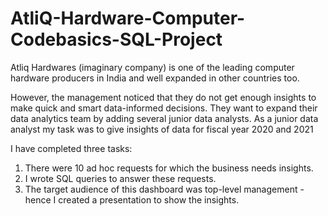 # AtliQ-Hardware-Computer-Codebasics-SQL-Project
Atliq Hardwares (imaginary company) is one of the leading computer hardware producers in India and well expanded in other countries too.

However, the management noticed that they do not get enough insights to make quick and smart data-informed decisions. They want to expand their data analytics team by adding several junior data analysts. As a junior data analyst my task was to give insights of data for fiscal year 2020 and 2021

I have completed three tasks:
1. There were 10 ad hoc requests for which the business needs insights.
2. I wrote SQL queries to answer these requests. 
3. The target audience of this dashboard was top-level management - hence I created a presentation to show the insights.

